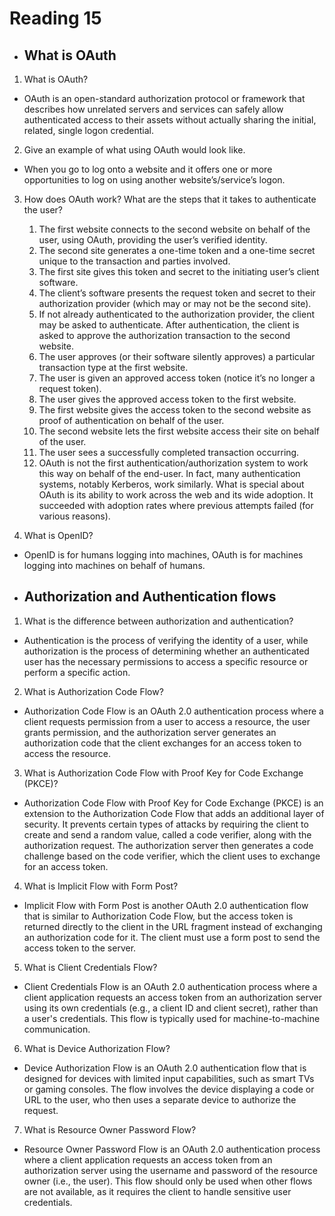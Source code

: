 # Reading 15

 - ## What is OAuth

1. What is OAuth?
  - OAuth is an open-standard authorization protocol or framework that describes how unrelated servers and services can safely allow authenticated access to their assets without actually sharing the initial, related, single logon credential.

2. Give an example of what using OAuth would look like.
  - When you go to log onto a website and it offers one or more opportunities to log on using another website’s/service’s logon.

3. How does OAuth work? What are the steps that it takes to authenticate the user?
    1. The first website connects to the second website on behalf of the user, using OAuth, providing the user’s verified identity.
    2. The second site generates a one-time token and a one-time secret unique to the transaction and parties involved.
    3. The first site gives this token and secret to the initiating user’s client software.
    4. The client’s software presents the request token and secret to their authorization provider (which may or may not be the second site).
    5. If not already authenticated to the authorization provider, the client may be asked to authenticate. After authentication, the client is asked to approve the authorization transaction to the second website.
    6. The user approves (or their software silently approves) a particular transaction type at the first website.
    7. The user is given an approved access token (notice it’s no longer a request token).
    8. The user gives the approved access token to the first website.
    9. The first website gives the access token to the second website as proof of authentication on behalf of the user.
    10. The second website lets the first website access their site on behalf of the user.
    11. The user sees a successfully completed transaction occurring.
    12. OAuth is not the first authentication/authorization system to work this way on behalf of the end-user. In fact, many authentication systems, notably Kerberos, work similarly. What is special about OAuth is its ability to work across the web and its wide adoption. It succeeded with adoption rates where previous attempts failed (for various reasons).

4. What is OpenID?
  - OpenID is for humans logging into machines, OAuth is for machines logging into machines on behalf of humans.

 - ## Authorization and Authentication flows

1. What is the difference between authorization and authentication?
 - Authentication is the process of verifying the identity of a user, while authorization is the process of determining whether an authenticated user has the necessary permissions to access a specific resource or perform a specific action.

2. What is Authorization Code Flow?
 - Authorization Code Flow is an OAuth 2.0 authentication process where a client requests permission from a user to access a resource, the user grants permission, and the authorization server generates an authorization code that the client exchanges for an access token to access the resource.

3. What is Authorization Code Flow with Proof Key for Code Exchange (PKCE)?
 - Authorization Code Flow with Proof Key for Code Exchange (PKCE) is an extension to the Authorization Code Flow that adds an additional layer of security. It prevents certain types of attacks by requiring the client to create and send a random value, called a code verifier, along with the authorization request. The authorization server then generates a code challenge based on the code verifier, which the client uses to exchange for an access token.

4. What is Implicit Flow with Form Post?
 - Implicit Flow with Form Post is another OAuth 2.0 authentication flow that is similar to Authorization Code Flow, but the access token is returned directly to the client in the URL fragment instead of exchanging an authorization code for it. The client must use a form post to send the access token to the server.

5. What is Client Credentials Flow?
- Client Credentials Flow is an OAuth 2.0 authentication process where a client application requests an access token from an authorization server using its own credentials (e.g., a client ID and client secret), rather than a user's credentials. This flow is typically used for machine-to-machine communication.

6. What is Device Authorization Flow?
- Device Authorization Flow is an OAuth 2.0 authentication flow that is designed for devices with limited input capabilities, such as smart TVs or gaming consoles. The flow involves the device displaying a code or URL to the user, who then uses a separate device to authorize the request.

7. What is Resource Owner Password Flow?
 - Resource Owner Password Flow is an OAuth 2.0 authentication process where a client application requests an access token from an authorization server using the username and password of the resource owner (i.e., the user). This flow should only be used when other flows are not available, as it requires the client to handle sensitive user credentials.

